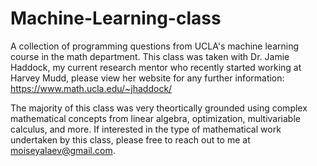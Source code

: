 # Machine-Learning-class
A collection of programming questions from UCLA's machine learning course in the math department. This class was taken with Dr. Jamie Haddock, my current research mentor who recently started working at Harvey Mudd, please view her website for any further information: https://www.math.ucla.edu/~jhaddock/

The majority of this class was very theortically grounded using complex mathematical concepts from linear algebra, optimization, multivariable calculus, and more. If interested in the type of mathematical work undertaken by this class, please free to reach out to me at moiseyalaev@gmail.com.
